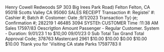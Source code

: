 Henry Cowell Redwoods SP 303 Big Irees Park Road) Felton Felton, CA 95018 Scotts Valley CA 95060 SALES RECEIPT Transaction #: Registei' #: Cashier #; Batch #: Costomer: Oate ;9/1/2023 Transaction Ty(-je; Confirmation #; 282219 1 46485 3094 SYSTEh CUSTOMER Time :11:38 AM Sales 17597/83 Oescrlgtlon Amount Passenger - Regular Customer. System - Duration: 9/01/23 1 to $10,00 09/01/23 0 Sub Total Tax Grand Total Approval Code; 378763 Mastercard 2961 $10.00 $10.00 $0.00 $10.00 $10.00 Ttiank you for 'Visiting CA state Parks 17597783 II